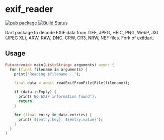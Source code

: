 # exif_reader

[![pub package](https://img.shields.io/pub/v/exif_reader.svg)](https://pub.dev/packages/exif_reader)
[![Build Status](https://github.com/mgenware/exif_reader/workflows/Dart/badge.svg)](https://github.com/mgenware/exif_reader/actions)

Dart package to decode EXIF data from TIFF, JPEG, HEIC, PNG, WebP, JXL (JPEG XL), ARW, RAW, DNG, CRW, CR3, NRW, NEF files. Fork of [exifdart](https://github.com/bigflood/dartexif).

## Usage

```dart
Future<void> main(List<String> arguments) async {
  for (final filename in arguments) {
    print('Reading $filename ..');

    final data = await readExifFromFile(File(filename));

    if (data.isEmpty) {
      print('No EXIF information found');
      return;
    }

    for (final entry in data.entries) {
      print('${entry.key}: ${entry.value}');
    }
  }
}
```
